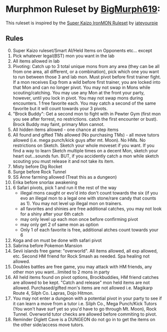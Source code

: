 # Murphmon Ruleset by [BigMurph619](https://www.twitch.tv/bigmurph619):

This ruleset is inspired by the [Super Kaizo IronMON Ruleset](https://github.com/PyroMikeGit/SuperKaizoIronMON) by [iateyourpie](https://www.twitch.tv/iateyourpie)

## Rules

0. Super Kaizo ruleset/Smart AI/Held Items on Opponents etc... except
1. Pick whatever legal(BST) mon you want in the lab
2. All items allowed in lab
3. Pivoting: Catch up to 3 total unique mons from any area (they can be all from one area, all different, or a combination), pick which one you want to run between those 3 and lab mon. Must pivot before first trainer fight. If a mon receives Exp from a wild before first trainer, you are locked into that Mon and can no longer pivot. You may not swap in Mons while scouting/catching. You may use any Mon at the front your party, however, until you lock in pivot. You may not swap mons during encounters. 1 free favorite each. You may catch a second of the same favorite but it will count towards your 3 pivots.
4. "Brock Buddy": Get a second mon to fight with in Pewter Gym (first mon you see after forrest, no restrictions. catch the first encounter or bust). Brock Buddy may faint, primary Mon cannot.
5. All hidden items allowed - one chance at step items
6. All found and gifted TMs allowed (No purchasing TMs) - all move tutors allowed (i.e. mega punch/kick guys after mt. Moon). No HMs. No restrictions on Sketch. Sketch your whole moveset if you want. If you find a way to learn Sketch multiple times on a decent Mon, sketch your heart out...sounds fun. BUT, if you accidently catch a mon while sketch scouting you must release it and not take its item.
7. Misty before Dig Rocket
8. Surge before Rock Tunnel
9. SS Anne farming allowed (Treat this as a dungeon)
10. Erika before snorlax awakening
11. 6 Safari pivots, pick 1 and run it the rest of the way
    - illegal mons caught or evo'd into don't count towards the six (if you evo an illegal mon to a legal one with stone/rare candy that counts as 1). You may not level up illegal mon on trainers.
    - all favorites and shinies are free additional catches, you may not look for a shiny after your 6th catch 
    - may only level up each mon once before confirming pivot
    - may only get 2 of same mon as option
    - Only 1 of each favorite is free, additional atches count towards your 6
12. Koga and on must be done with safari pivot
13. Sabrina before Pokemon Mansion
14. Sevii islands free game: "overworld". All items allowed, all exp allowed, etc. Second HM friend for Rock Smash as needed. Spa healing not allowed.
15. Doubles battles are free game, you may attack with HM friends, any other mon you want...limited to 2 mons in party
16. All held items found on pivot options, Brockbuddies, HM friend catches are allowed to be kept. "Catch and release" mon held items are not allowed. Purchased/gifted mon's items are not allowed i.e. Magikarp Route 4, Silph Co. Lapras, Dojo Hitmon.
17. You may not enter a dungeon with a potential pivot in your party to see if it can learn a move from a tutor i.e. Silph Co., Mega Punch/Kick Tutors (You won't have surf yet so you'd have to go through Mt. Moon), Rock Tunnel. Overworld tutor checks are allowed before commiting to pivot.
18. Reminder Diglett Cave is a DUNGEON do not go in to get the items on the other side/access move tutors.

